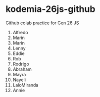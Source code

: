 # kodemia-26js-github

Github colab practice for Gen 26 JS

1. Alfredo
2. Marin
3. Marin
4. Lenny
5. Eddie
6. Rob
7. Rodrigo
8. Abraham
9. Mayra
10. Nayeli
11. LaloMiranda
12. Annie

